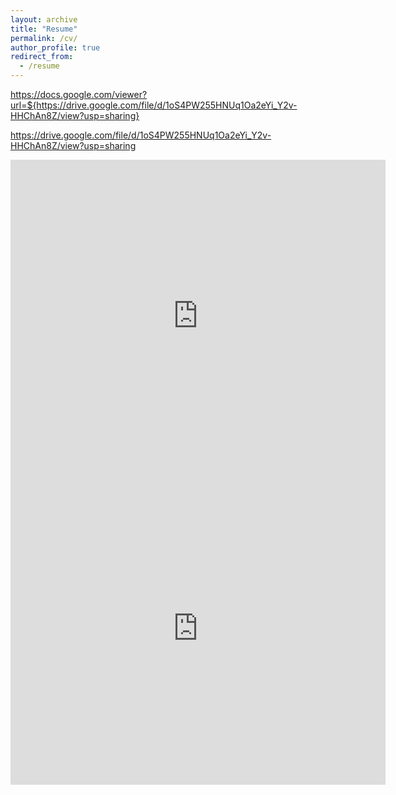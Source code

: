 ```yaml
---
layout: archive
title: "Resume"
permalink: /cv/
author_profile: true
redirect_from:
  - /resume
---
```




https://docs.google.com/viewer?url=${https://drive.google.com/file/d/1oS4PW255HNUq1Oa2eYi_Y2v-HHChAn8Z/view?usp=sharing}


https://drive.google.com/file/d/1oS4PW255HNUq1Oa2eYi_Y2v-HHChAn8Z/view?usp=sharing


<iframe src="https://docs.google.com/viewer?url=${https://drive.google.com/file/d/1oS4PW255HNUq1Oa2eYi_Y2v-HHChAn8Z/view?usp=sharing}" style="width:600px; height:500px;" frameborder="0"></iframe>

<iframe src="https://docs.google.com/viewer?url=http://infolab.stanford.edu/pub/papers/google.pdf&embedded=true" style="width:600px; height:500px;" frameborder="0"></iframe>

